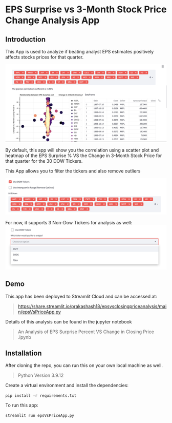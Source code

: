 # EPS Surprise vs 3-Month Stock Price Change Analysis App

## Introduction
This App is used to analyze if beating analyst EPS estimates positively affects stocks prices for that quarter.

![alt text](./images/Screenshot%202022-06-05%20at%201.22.58%20PM.png)

By default, this app will show you the correlation using a scatter plot and heatmap of the EPS Surprise % VS the Change in 3-Month Stock Price for that quarter for the 30 DOW Tickers. 

This App allows you to filter the tickers and also remove outliers 

![alt text](./images/Screenshot%202022-06-05%20at%201.27.20%20PM.png)

For now, it supports 3 Non-Dow Tickers for analysis as well: 
![alt text](./images/Screenshot%202022-06-05%20at%201.30.11%20PM.png)

## Demo
This app has been deployed to Streamlit Cloud and can be accessed at:

>https://share.streamlit.io/prakashash18/epsvsclosingpriceanalysis/main/epsVsPriceApp.py

Details of this analysis can be found in the jupyter notebook

> An Analysis of EPS Surprise Percent VS Change in Closing Price .ipynb

## Installation
After cloning the repo, you can run this on your own local machine as well. 

> Python Version 3.9.12

Create a virtual environment and install the dependencies:

`pip install -r requirements.txt`

To run this app:

`streamlit run epsVsPriceApp.py`

